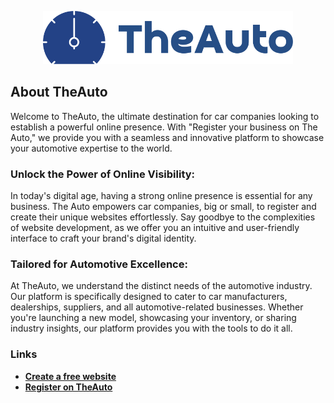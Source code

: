 <p align="center"><a href="https://the-auto.co/" target="_blank"><img src="https://raw.githubusercontent.com/zhovtyj/TheAuto/59c3bc8e067a7b1ff233bad8ad9a310bbdf40f41/logo-blue.svg" width="400" alt="TheAuto Logo"></a></p>

## About TheAuto

Welcome to TheAuto, the ultimate destination for car companies looking to establish a powerful online presence. With "Register your business on The Auto," we provide you with a seamless and innovative platform to showcase your automotive expertise to the world.

### Unlock the Power of Online Visibility:
In today's digital age, having a strong online presence is essential for any business. The Auto empowers car companies, big or small, to register and create their unique websites effortlessly. Say goodbye to the complexities of website development, as we offer you an intuitive and user-friendly interface to craft your brand's digital identity.

### Tailored for Automotive Excellence:
At TheAuto, we understand the distinct needs of the automotive industry. Our platform is specifically designed to cater to car manufacturers, dealerships, suppliers, and all automotive-related businesses. Whether you're launching a new model, showcasing your inventory, or sharing industry insights, our platform provides you with the tools to do it all.

### Links

- **[Create a free website](https://the-auto.co/)**
- **[Register on TheAuto](https://dashboard.the-auto.co/register)**
